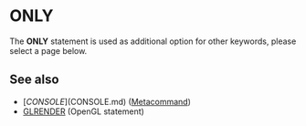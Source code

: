 # ONLY

The **ONLY** statement is used as additional option for other keywords, please select a page below.

  

## See also

* [$CONSOLE]($CONSOLE.md) ([Metacommand](Metacommand.md))
* [GLRENDER](GLRENDER.md) (OpenGL statement)

  
